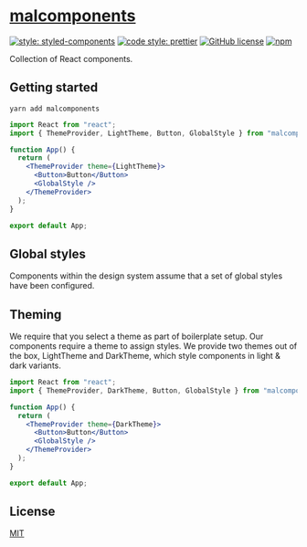 # [malcomponents](http://malcomponents.surge.sh)

[![style: styled-components](https://img.shields.io/badge/style-%F0%9F%92%85%20styled--components-orange.svg?colorB=daa357&colorA=db748e)](https://github.com/styled-components/styled-components)
[![code style: prettier](https://img.shields.io/badge/code_style-prettier-ff69b4.svg)](https://github.com/prettier/prettier)
[![GitHub license](https://img.shields.io/badge/license-MIT-blue.svg)](https://github.com/malcodeman/malcomponents/blob/master/LICENSE)
[![npm](https://img.shields.io/npm/v/malcomponents)](https://www.npmjs.com/package/malcomponents)

Collection of React components.

## Getting started

```
yarn add malcomponents
```

```jsx
import React from "react";
import { ThemeProvider, LightTheme, Button, GlobalStyle } from "malcomponents";

function App() {
  return (
    <ThemeProvider theme={LightTheme}>
      <Button>Button</Button>
      <GlobalStyle />
    </ThemeProvider>
  );
}

export default App;
```

## Global styles

Components within the design system assume that a set of global styles have been configured.

## Theming

We require that you select a theme as part of boilerplate setup. Our components require a theme to assign styles.
We provide two themes out of the box, LightTheme and DarkTheme, which style components in light & dark variants.

```jsx
import React from "react";
import { ThemeProvider, DarkTheme, Button, GlobalStyle } from "malcomponents";

function App() {
  return (
    <ThemeProvider theme={DarkTheme}>
      <Button>Button</Button>
      <GlobalStyle />
    </ThemeProvider>
  );
}

export default App;
```

## License

[MIT](./LICENSE)
